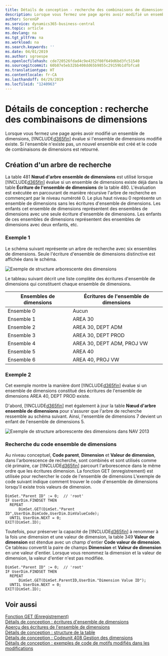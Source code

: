 ```yaml
---
title: Détails de conception - recherche des combinaisons de dimensions | Microsoft Docs
description: Lorsque vous fermez une page après avoir modifié un ensemble de dimensions, Business Central évalue si l'ensemble de dimensions modifié existe. Si l'ensemble n'existe pas, un nouvel ensemble est créé et le code de combinaisons de dimensions est retourné.
author: SorenGP
ms.service: dynamics365-business-central
ms.topic: article
ms.devlang: na
ms.tgt_pltfrm: na
ms.workload: na
ms.search.keywords: ''
ms.date: 04/01/2019
ms.author: sgroespe
ms.openlocfilehash: cde720526fdad4c9e4352f08f649d6bd3fc51540
ms.sourcegitcommit: 60b87e5eb32bb408dd65b9855c29159b1dfbfca8
ms.translationtype: HT
ms.contentlocale: fr-CA
ms.lasthandoff: 04/29/2019
ms.locfileid: "1240963"
---
```

# <a name="design-details-searching-for-dimension-combinations"></a>Détails de conception : recherche des combinaisons de dimensions
Lorsque vous fermez une page après avoir modifié un ensemble de dimensions, [!INCLUDE[d365fin](includes/d365fin_md.md)] évalue si l'ensemble de dimensions modifié existe. Si l'ensemble n'existe pas, un nouvel ensemble est créé et le code de combinaisons de dimensions est retourné.  

## <a name="building-search-tree"></a>Création d'un arbre de recherche  
 La table 481 **Nœud d'arbre ensemble de dimensions** est utilisé lorsque [!INCLUDE[d365fin](includes/d365fin_md.md)] évalue si un ensemble de dimensions existe déjà dans la table **Écriture de l'ensemble de dimensions** de la table 480. L'évaluation est exécutée en parcourant de manière récursive l'arbre de recherche en commençant par le niveau numéroté 0. Le plus haut niveau 0 représente un ensemble de dimensions sans les écritures d'ensemble de dimensions. Les enfants cet ensemble de dimensions représentent des ensembles de dimensions avec une seule écriture d'ensemble de dimensions. Les enfants de ces ensembles de dimensions représentent des ensembles de dimensions avec deux enfants, etc.  

### <a name="example-1"></a>Exemple 1  
 Le schéma suivant représente un arbre de recherche avec six ensembles de dimensions. Seule l'écriture d'ensemble de dimensions distinctive est affichée dans le schéma.  

 ![Exemple de structure arborescente des dimensions](media/nav2013_dimension_tree.png "Exemple de structure arborescente des dimensions")  

 Le tableau suivant décrit une liste complète des écritures d'ensemble de dimensions qui constituent chaque ensemble de dimensions.  

|Ensembles de dimensions|Écritures de l'ensemble de dimensions|  
|--------------------|---------------------------|  
|Ensemble 0|Aucun|  
|Ensemble 1|AREA 30|  
|Ensemble 2|AREA 30, DEPT ADM|  
|Ensemble 3|AREA 30, DEPT PROD|  
|Ensemble 4|AREA 30, DEPT ADM, PROJ VW|  
|Ensemble 5|AREA 40|  
|Ensemble 6|AREA 40, PROJ VW|  

### <a name="example-2"></a>Exemple 2  
 Cet exemple montre la manière dont [!INCLUDE[d365fin](includes/d365fin_md.md)] évalue si un ensemble de dimensions constitué des écritures de l'ensemble de dimensions AREA 40, DEPT PROD existe.  

 D'abord, [!INCLUDE[d365fin](includes/d365fin_md.md)] met également à jour la table **Nœud d'arbre ensemble de dimensions** pour s'assurer que l'arbre de recherche ressemble au schéma suivant. Ainsi, l'ensemble de dimensions 7 devient un enfant de l'ensemble de dimensions 5.  

 ![Exemple de structure arborescente des dimensions dans NAV 2013](media/nav2013_dimension_tree_example2.png "Exemple de structure arborescente des dimensions dans NAV 2013")  

### <a name="finding-dimension-set-id"></a>Recherche du code ensemble de dimensions  
 Au niveau conceptuel, **Code parent**, **Dimension** et **Valeur de dimension**, dans l'arborescence de recherche, sont combinés et sont utilisés comme clé primaire, car [!INCLUDE[d365fin](includes/d365fin_md.md)] parcourt l'arborescence dans le même ordre que les écritures dimension. La fonction GET (enregistrement) est utilisée pour rechercher le code de l'ensemble de dimensions L'exemple de code suivant indique comment trouver le code d'ensemble de dimensions lorsqu'il existe trois valeurs de dimension.  

```  
DimSet."Parent ID" := 0;  // 'root'  
IF UserDim.FINDSET THEN  
  REPEAT  
      DimSet.GET(DimSet."Parent ID",UserDim.DimCode,UserDim.DimValueCode);  
  UNTIL UserDim.NEXT = 0;  
EXIT(DimSet.ID);  

```  

Toutefois, pour préserver la capacité de [!INCLUDE[d365fin](includes/d365fin_md.md)] à renommer à la fois une dimension et une valeur de dimension, la table 349 **Valeur de dimension** est étendue avec un champ d'entier **Code valeur de dimension**. Ce tableau convertit la paire de champs **Dimension** et **Valeur de dimension** en une valeur d'entier. Lorsque vous renommez la dimension et la valeur de dimension, la valeur d'entier n'est pas modifiée.  

```  
DimSet."Parent ID" := 0;  // 'root'  
IF UserDim.FINDSET THEN  
  REPEAT  
      DimSet.GET(DimSet.ParentID,UserDim."Dimension Value ID");  
  UNTIL UserDim.NEXT = 0;  
EXIT(DimSet.ID);  

```  

## <a name="see-also"></a>Voir aussi  
 [Fonction GET (Enregistrement)](/dynamics-nav/GET-Function--Record-)    
 [Détails de conception : écritures d'ensemble de dimensions](design-details-dimension-set-entries.md)   
 [Aperçu des écritures de l'ensemble de dimensions](design-details-dimension-set-entries-overview.md)   
 [Détails de conception : structure de la table](design-details-table-structure.md)   
 [Détails de conception : Codeunit 408 Gestion des dimensions](design-details-codeunit-408-dimension-management.md)   
 [Détails de conception : exemples de code de motifs modifiés dans les modifications](design-details-code-examples-of-changed-patterns-in-modifications.md)
